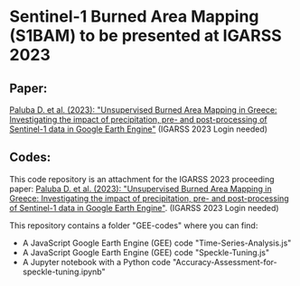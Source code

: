 # Sentinel-1 Burned Area Mapping (S1BAM) to be presented at IGARSS 2023

## Paper: 
[Paluba D. et al. (2023): "Unsupervised Burned Area Mapping in Greece: Investigating the impact of precipitation, pre- and post-processing of Sentinel-1 data in Google Earth Engine"](https://cmsfiles.s3.amazonaws.com/ig23/proceedings/papers/0002520.pdf?X-Amz-Content-Sha256=UNSIGNED-PAYLOAD&X-Amz-Algorithm=AWS4-HMAC-SHA256&X-Amz-Credential=AKIAZW5HH2C3GPEL7I72%2F20230719%2Fus-east-1%2Fs3%2Faws4_request&X-Amz-Date=20230719T174424Z&X-Amz-SignedHeaders=host&X-Amz-Expires=3600&X-Amz-Signature=d0cf8b021fb16ac66409423f57acf238fa9ecf0da3d43a60e57761a586ac49f7) (IGARSS 2023 Login needed)

## Codes:
This code repository is an attachment for the IGARSS 2023 proceeding paper: [Paluba D. et al. (2023): "Unsupervised Burned Area Mapping in Greece: Investigating the impact of precipitation, pre- and post-processing of Sentinel-1 data in Google Earth Engine"](https://cmsfiles.s3.amazonaws.com/ig23/proceedings/papers/0002520.pdf?X-Amz-Content-Sha256=UNSIGNED-PAYLOAD&X-Amz-Algorithm=AWS4-HMAC-SHA256&X-Amz-Credential=AKIAZW5HH2C3GPEL7I72%2F20230719%2Fus-east-1%2Fs3%2Faws4_request&X-Amz-Date=20230719T174424Z&X-Amz-SignedHeaders=host&X-Amz-Expires=3600&X-Amz-Signature=d0cf8b021fb16ac66409423f57acf238fa9ecf0da3d43a60e57761a586ac49f7). (IGARSS 2023 Login needed)

</b> This repository contains a folder "GEE-codes" where you can find:
  - A JavaScript Google Earth Engine (GEE) code "Time-Series-Analysis.js" 
  - A JavaScript Google Earth Engine (GEE) code "Speckle-Tuning.js" 
  - A Jupyter notebook with a Python code "Accuracy-Assessment-for-speckle-tuning.ipynb"  
